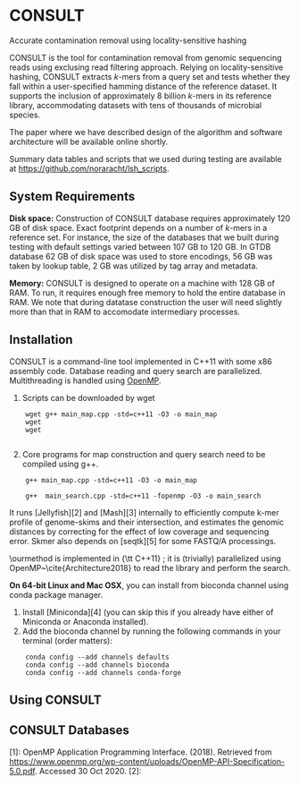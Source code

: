 # CONSULT
Accurate contamination removal using locality-sensitive hashing

CONSULT is the tool for contamination removal from genomic sequencing reads using exclusing read filtering approach. Relying on locality-sensitive hashing, CONSULT extracts *k*-mers from a query set and tests whether they fall within a user-specified hamming distance of the reference dataset. It supports the inclusion of approximately 8 billion *k*-mers in its reference library, accommodating datasets with tens of thousands of microbial species.

The paper where we have described design of the algorithm and software architecture will be available online shortly. <!-- (open access): -->
<!--  - [paper reference and doi][1] -->

Summary data tables and scripts that we used during testing are available at https://github.com/noraracht/lsh_scripts.
 <!--  - Raw data are deposited in -->


System Requirements
------------

**Disk space:** Construction of CONSULT database requires approximately 120 GB of disk space. Exact footprint depends on a number of *k*-mers in a reference set. For instance, the size of the databases that we built during testing with default settings varied between 107 GB to 120 GB. In GTDB database 62 GB of disk space was used to store encodings, 56 GB was taken by lookup table, 2 GB was utilized by tag array and metadata. 

**Memory:** CONSULT is designed to operate on a machine with 128 GB of RAM. To run, it requires enough free memory to hold the entire database in RAM. We note that during datatase construction the user will need slightly more than that in RAM to accomodate intermediary processes.

 
Installation
------------

CONSULT is a command-line tool implemented in C++11 with some x86 assembly code. Database reading and query search are parallelized. Multithreading is handled using [OpenMP](https://www.openmp.org). 

1. Scripts can be downloaded by wget
```
    wget g++ main_map.cpp -std=c++11 -O3 -o main_map
    wget 
    wget 
    
```    

2. Core programs for map construction and query search need to be compiled using g++. 
```
    g++ main_map.cpp -std=c++11 -O3 -o main_map
    
    g++  main_search.cpp -std=c++11 -fopenmp -O3 -o main_search
```    




It runs [Jellyfish][2] and [Mash][3] internally to efficiently compute k-mer profile of genome-skims and their intersection, and estimates the genomic distances by correcting for the effect of low coverage and sequencing error. Skmer also depends on [seqtk][5] for some FASTQ/A processings. 

\ourmethod is implemented in {\tt C++11} ; it is (trivially) parallelized using OpenMP~\cite{Architecture2018}  to read the library and perform the search.

**On 64-bit Linux and Mac OSX**, you can install  from bioconda channel using conda package manager. 
1. Install [Miniconda][4] (you can skip this if you already have either of Miniconda or Anaconda installed). 
2. Add the bioconda channel by running the following commands in your terminal (order matters):
```
    conda config --add channels defaults
    conda config --add channels bioconda
    conda config --add channels conda-forge
```    

Using CONSULT
------------


CONSULT Databases
------------
 [1]: OpenMP Application Programming Interface. (2018). Retrieved from https://www.openmp.org/wp-content/uploads/OpenMP-API-Specification-5.0.pdf. Accessed 30 Oct 2020.
[2]: 
